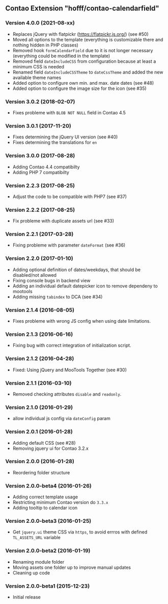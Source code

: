 Contao Extension "hofff/contao-calendarfield"
---------------------------------------------
### Version 4.0.0 (2021-08-xx) ###
- Replaces jQuery with flatpickr (https://flatpickr.js.org/)  (see #50)
- Moved all options to the template (everything is customizable there and nothing hidden in PHP classes)
- Removed hook `formCalendarField` due to it is not longer necessary (everything could be modified in the template)
- Removed field `dateIncludeCSS` from configuration because at least a minimum CSS is needed
- Renamed field `dateIncludeCSSTheme` to `dateCssTheme` and added the new available theme names
- Added option to configure own min. and max. date dates (see #48)
- Added option to configure the image size for the icon (see #35)

### Version 3.0.2 (2018-02-07) ###
- Fixes probleme with `BLOB NOT NULL` field in Contao 4.5

### Version 3.0.1 (2017-11-20) ###
- Fixes determining the jQuery UI version (see #40)
- Fixes determining the translations for `en`

### Version 3.0.0 (2017-08-28) ###
- Adding Contao 4.4 compatibilty
- Adding PHP 7 compatibilty

### Version 2.2.3 (2017-08-25) ###
- Adjust the code to be compatible with PHP7 (see #37)

### Version 2.2.2 (2017-08-25) ###
- Fix probleme with duplicate assets url (see #33)

### Version 2.2.1 (2017-03-28) ###
- Fixing probleme with parameter `dateFormat` (see #36)

### Version 2.2.0 (2017-01-10) ###
- Adding optional definition of dates/weekdays, that should be disabled/not allowed
- Fixing console bugs in backend view
- Adding an individual default datepicker icon to remove dependeny to mootools
- Adding missing `tabindex` to DCA (see #34)

### Version 2.1.4 (2016-08-05) ###
- Fixes probleme with wrong JS config when using date limitations.

### Version 2.1.3 (2016-06-16) ###
- Fixing bug with correct integration of initialization script.

### Version 2.1.2 (2016-04-28) ###
- Fixed: Using jQuery and MooTools Together (see #30)

### Version 2.1.1 (2016-03-10) ###
- Removed checking attributes `disable` and `readonly`.

### Version 2.1.0 (2016-01-29) ###
- allow individual js config via `dateConfig` param

### Version 2.0.1 (2016-01-28) ###
- Adding default CSS (see #28)
- Removing jquery ui for Contao 3.2.x

### Version 2.0.0 (2016-01-28) ###
- Reordering folder structure

### Version 2.0.0-beta4 (2016-01-26) ###
- Adding correct template usage
- Restricting minimum Contao version do `3.3.x`
- Adding tooltip to calendar icon

### Version 2.0.0-beta3 (2016-01-25) ###
- Get `jquery.ui` theme CSS via `https`, to avoid errros with defined `TL_ASSETS_URL` variable

### Version 2.0.0-beta2 (2016-01-19) ###
- Renaming module folder
- Moving assets one folder up to improve manual updates
- Cleaning up code

### Version 2.0.0-beta1 (2015-12-23) ###
- Initial release
